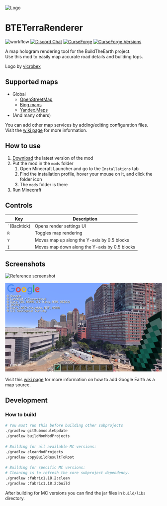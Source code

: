 ![Logo](core/src/main/resources/icon.png)
# BTETerraRenderer
![workflow](https://github.com/tf2mandeokyi/BTETerraRenderer/actions/workflows/gradle.yml/badge.svg) [![Discord Chat](https://img.shields.io/discord/804025113216548874.svg)](https://discord.gg/4gjrwWH2gS) [![CurseForge](https://cf.way2muchnoise.eu/bteterrarenderer.svg)](https://www.curseforge.com/minecraft/mc-mods/bteterrarenderer) [![CurseForge Versions](https://cf.way2muchnoise.eu/versions/bteterrarenderer.svg)](https://www.curseforge.com/minecraft/mc-mods/bteterrarenderer/files)

A map hologram rendering tool for the BuildTheEarth project.<br>
Use this mod to easily map accurate road details and building tops.

Logo by [vicrobex](https://github.com/vicrobex)


## Supported maps

* Global
  * [OpenStreetMap](http://openstreetmap.org/)
  * [Bing maps](https://www.bing.com/maps/)
  * [Yandex.Maps](https://yandex.com/maps/)
* (And many others)

You can add other map services by adding/editing configuration files.<br>
Visit the [wiki page](https://github.com/tf2mandeokyi/BTETerraRenderer/wiki) for more information.

## How to use

1. [Download](https://github.com/tf2mandeokyi/BTETerraRenderer/releases) the latest version of the mod
2. Put the mod in the `mods` folder
   1. Open Minecraft Launcher and go to the `Installations` tab
   2. Find the installation profile, hover your mouse on it, and click the folder icon
   3. The `mods` folder is there
3. Run Minecraft

## Controls

| Key               | Description                                   |
|-------------------|-----------------------------------------------|
| `` ` ``(Backtick) | Opens render settings UI                      |
| `R`               | Toggles map rendering                         |
| `Y`               | Moves map up along the Y-axis by 0.5 blocks   |
| `I`               | Moves map down along the Y-axis by 0.5 blocks | 

## Screenshots

![Reference screenshot](docs/screenshot0.png "Location: Seattle, Washington State, USA")

![Reference screenshot](docs/screenshot1.png "Location: Manhattan, New York, USA")

Visit this [wiki page](https://github.com/tf2mandeokyi/BTETerraRenderer/wiki/How-to-Add-Google-Earth) for more information on how to add Google Earth as a map source.

## Development

### How to build

```bash
# You must run this before building other subprojects
./gradlew gitSubmoduleUpdate
./gradlew buildNonModProjects

# Building for all available MC versions:
./gradlew cleanModProjects
./gradlew copyBuildResultToRoot

# Building for specific MC versions:
# Cleaning is to refresh the core subproject dependency.
./gradlew :fabric1.18.2:clean
./gradlew :fabric1.18.2:build
```

After building for MC versions you can find the jar files in `build/libs` directory.
